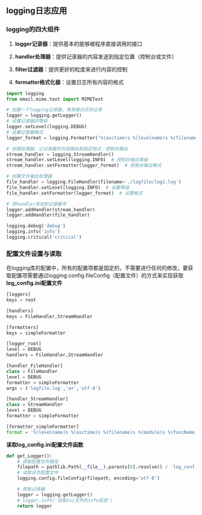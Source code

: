 ## logging日志应用


### logging的四大组件
1. **logger记录器**：提供基本的能够被程序直接调用的接口

2. **handler处理器**：提供记录器的内容发送到指定位置（控制台或文件）

3. **filter过滤器**：提供更好的粒度来进行内容的控制

4. **formatter格式化器**：设置日志所有内容的格式
```py
import logging
from email.mime.text import MIMEText

# 创建一个logging记录器，用来做日志的记录
logger = logging.getLogger()
# 设置记录器的等级
logger.setLevel(logging.DEBUG)
# 设置记录器格式
logger_format = logging.Formatter('%(asctime)s %(levelname)s %(filename)s %(lineno)s: %(message)s')

# 创建处理器，让记录器的内容输出到指定地点：控制台输出
stream_handler = logging.StreamHandler()
stream_handler.setLevel(logging.INFO)  # 控制台输出等级
stream_handler.setFormatter(logger_format)  # 控制台输出格式

# 创建文件输出处理器
file_handler = logging.FileHandler(filename='./logfile/log1.log')
file_handler.setLevel(logging.INFO)  # 设置等级
file_handler.setFormatter(logger_format)  # 设置格式

# 将handler添加到记录器中
logger.addHandler(stream_handler)
logger.addHandler(file_handler)

logging.debug('debug')
logging.info('info')
logging.critical('critical')

```

### 配置文件设置与读取
在logging库的配置中，所有的配置项都是固定的，不需要进行任何的修改，要获取配置项需要通过logging.config.fileConfig（配置文件）的方式来实现获取
**log_config.ini配置文件**
```py
[loggers]
keys = root

[handlers]
keys = FileHandler,StreamHandler

[formatters]
keys = simpleFormatter

[logger_root]
level = DEBUG
handlers = FileHandler,StreamHandler

[handler_FileHandler]
class = FileHandler
level = DEBUG
formatter = simpleFormatter
args = ('logfile.log','a+','utf-8')

[handler_StreamHandler]
class = StreamHandler
level = DEBUG
formatter = simpleFormatter

[formatter_simpleFormatter]
format = '%(levelname)s %(asctime)s %(filename)s %(module)s %(funcName)s %(lineno)s: %(message)s'
```
**读取log_config.ini配置文件函数**
```py
def get_Logger():
    # 获取配置文件路径
    filepath = pathlib.Path(__file__).parents[0].resolve() / 'log_config.ini'
    # 读取日志配置文件
    logging.config.fileConfig(filepath, encoding='utf-8')

    # 获取记录器
    logger = logging.getLogger()
    # logger.info('读取ini文件的info信息')
    return logger
```